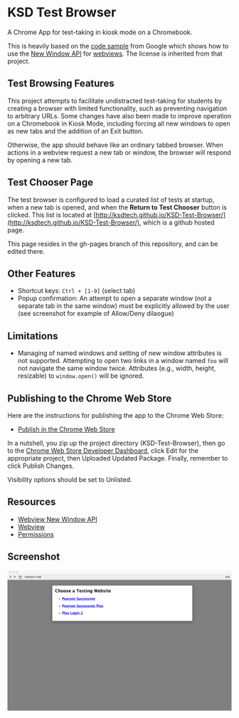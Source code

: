 # KSD Test Browser
A Chrome App for test-taking in kiosk mode on a Chromebook.

This is heavily based on the [code sample](https://github.com/GoogleChrome/chrome-app-samples/tree/master/samples/webview-samples/new-window) 
from Google which shows how to use the [New Window API](https://developer.chrome.com/apps/tags/webview#event-newwindow) 
for [webviews](http://developer.chrome.com/apps/app_external.html#webview). 
The license is inherited from that project.


## Test Browsing Features

This project attempts to facilitate undistracted test-taking for students by creating a 
browser with limited functionality, such as preventing navigation to arbitrary URLs.
Some changes have also been made to improve operation on a Chromebook in Kiosk Mode, 
including forcing all new windows to open as new tabs and the addition of an Exit button.

Otherwise, the app should behave like an ordinary tabbed browser. When actions in a 
webview request a new tab or window, the browser will respond by opening a new tab.


## Test Chooser Page

The test browser is configured to load a curated list of tests at startup, when a new tab 
is opened, and when the **Return to Test Chooser** button is clicked. This list is located 
at [http://ksdtech.github.io/KSD-Test-Browser/](http://ksdtech.github.io/KSD-Test-Browser/), 
which is a github hosted page. 

This page resides in the gh-pages branch of this repository, and can be edited there.


## Other Features

* Shortcut keys: `Ctrl + [1-9]` (select tab)
* Popup confirmation: An attempt to open a separate window (not a separate
  tab in the same window) must be explicitly allowed by the user (see
  screenshot for example of Allow/Deny dilaogue)


## Limitations

* Managing of named windows and setting of new window attributes is not
  supported. Attempting to open two links in a window named `foo` will not
  navigate the same window twice. Attributes (e.g., width, height, resizable)
  to `window.open()` will be ignored.


## Publishing to the Chrome Web Store

Here are the instructions for publishing the app to the Chrome Web Store:
* [Publish in the Chrome Web Store](https://developer.chrome.com/webstore/publish)

In a nutshell, you zip up the project directory (KSD-Test-Browser), then go to the 
[Chrome Web Store Developer Dashboard](https://chrome.google.com/webstore/developer/dashboard/), 
click Edit for the appropriate project, then Uploaded Updated Package. Finally, 
remember to click Publish Changes.

Visibility options should be set to Unlisted.


## Resources

* [Webview New Window API](https://developer.chrome.com/apps/tags/webview#event-newwindow)
* [Webview](http://developer.chrome.com/apps/app_external.html#webview)
* [Permissions](http://developer.chrome.com/apps/manifest.html#permissions)


## Screenshot
![screenshot](/assets/screenshot_1280_800.png)
